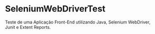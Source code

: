 # SeleniumWebDriverTest
Teste de uma Aplicação Front-End utilizando Java, Selenium WebDriver, Junit e Extent Reports.
